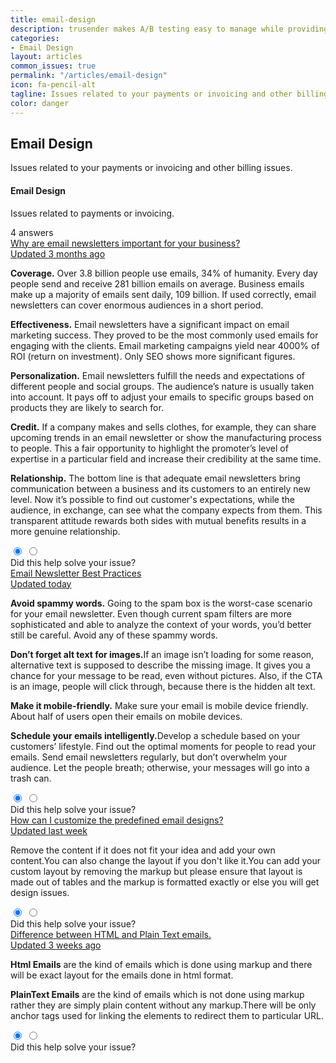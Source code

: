 ```yaml
---
title: email-design
description: trusender makes A/B testing easy to manage while providing the level of accuracy required to ensure your tests are robust, so you can confidently optimize the performance of your campaigns.
categories:
- Email Design
layout: articles
common_issues: true
permalink: "/articles/email-design"
icon: fa-pencil-alt
tagline: Issues related to your payments or invoicing and other billing issues.
color: danger
---
```



<div class="article email-design">
    <div class="row mb-6 mb-md-8">
        <div class="col-auto">
            <div class="icon-circle bg-danger text-white">
                <i class="fas fa-pencil-alt" aria-hidden="true"></i>
            </div>
        </div>
        <div class="col ml-n4">
            <h2 class="font-weight-bold mb-0">
                Email Design
            </h2>
            <p class="font-size-lg text-gray-700 mb-0">
                Issues related to your payments or invoicing and other billing issues.
            </p>
        </div>
    </div>
    <div class="card shadow-light-lg accordion border-0" id="helpAccordionTwo">
        <div class="list-group">
            <div class="list-group-item">
                <div class="d-flex align-items-center">
                    <div class="mr-auto">
                        <h4 class="font-weight-bold mb-0">
                            Email Design
                        </h4>
                        <p class="font-size-sm text-muted mb-0">
                            Issues related to payments or invoicing.
                        </p>
                    </div>
                    <span class="badge badge-pill badge-success-soft ml-4">
                        <span class="h6 text-uppercase">
                            4 answers
                        </span>
                    </span>
                </div>
            </div>
            <div class="list-group-item">
                <a class="d-flex align-items-center text-reset text-decoration-none collapsed" data-toggle="collapse"
                    href="#helpFive" role="button" aria-expanded="false" aria-controls="helpFive">
                    <span class="mr-4">
                        Why are email newsletters important for your business?
                    </span>
                    <div class="text-muted ml-auto">
                        <span class="font-size-sm mr-4 d-none d-md-inline">
                            Updated 3 months ago
                        </span>
                        <span class="collapse-chevron text-muted">
                            <i class="fas fa-chevron-down"></i>
                        </span>
                    </div>
                </a>
                <div class="collapse" id="helpFive" data-parent="#helpAccordionTwo" style="">
                    <div class="py-5">
                        <p class="text-gray-700">
                            <b>Coverage.</b> Over 3.8 billion people use emails, 34% of humanity. Every day people send and receive 281 billion emails on average. Business emails make up a majority of emails sent daily, 109 billion. If used correctly, email newsletters can cover enormous audiences in a short period.
                        </p>
                        <p class="text-gray-700">
                          <b>Effectiveness.</b> Email newsletters have a significant impact on email marketing success. They proved to be the most commonly used emails for engaging with the clients. Email marketing campaigns yield near 4000% of ROI (return on investment). Only SEO shows more significant figures.
                        </p>
                        <p class="text-gray-700"><b>Personalization.</b> Email newsletters fulfill the needs and expectations of different people and social groups. The audience’s nature is usually taken into account. It pays off to adjust your emails to specific groups based on products they are likely to search for.</p>
                        <p class="text-gray-700"> <b>Credit.</b> If a company makes and sells clothes, for example, they can share upcoming trends in an email newsletter or show the manufacturing process to people. This a fair opportunity to highlight the promoter’s level of expertise in a particular field and increase their credibility at the same time.</p>
                        <p class="text-gray-700"><b>Relationship.</b> The bottom line is that adequate email newsletters bring communication between a business and its customers to an entirely new level. Now it’s possible to find out customer's expectations, while the audience, in exchange, can see what the company expects from them. This transparent attitude rewards both sides with mutual benefits results in a more genuine relationship.</p>
                        <div class="d-flex align-items-center">
                            <div class="btn-group btn-group-toggle mr-4" data-toggle="buttons">
                                <label class="btn btn-sm btn-white active">
                                    <input type="radio" name="helpFiveVote" id="helpFiveDown" checked=""> <i
                                        class="far fa-thumbs-down"></i>
                                </label>
                                <label class="btn btn-sm btn-white">
                                    <input type="radio" name="helpFiveVote" id="helpFiveUp"> <i
                                        class="far fa-thumbs-up"></i>
                                </label>
                            </div>
                            <span class="font-size-sm text-muted">
                                Did this help solve your issue?
                            </span>
                        </div>
                    </div>
                </div>
            </div>
            <div class="list-group-item">
                <a class="d-flex align-items-center text-reset text-decoration-none" data-toggle="collapse"
                    href="#helpSix" role="button" aria-expanded="false" aria-controls="helpSix">
                    <span class="mr-4">
                        Email Newsletter Best Practices
                    </span>
                    <div class="text-muted ml-auto">
                        <span class="font-size-sm mr-4 d-none d-md-inline">
                            Updated today
                        </span>
                        <span class="collapse-chevron text-muted">
                            <i class="fas fa-chevron-down"></i>
                        </span>
                    </div>
                </a>
                <div class="collapse" id="helpSix" data-parent="#helpAccordionTwo">
                    <div class="py-5">
                        <p class="text-gray-700">
                           <b>Avoid spammy words.</b> Going to the spam box is the worst-case scenario for your email newsletter. Even though current spam filters are more sophisticated and able to analyze the context of your words, you’d better still be careful. Avoid any of these spammy words.
                        </p>
                         <p class="text-gray-700">
                           <b> Don’t forget alt text for images.</b>If an image isn’t loading for some reason, alternative text is supposed to describe the missing image. It gives you a chance for your message to be read, even without pictures. Also, if the CTA is an image, people will click through, because there is the hidden alt text.
                        </p>
                         <p class="text-gray-700">
                           <b> Make it mobile-friendly.</b> Make sure your email is mobile device friendly. About half of users open their emails on mobile devices.
                        </p>
                         <p class="text-gray-700">
                           <b>Schedule your emails intelligently.</b>Develop a schedule based on your customers’ lifestyle. Find out the optimal moments for people to read your emails. Send email newsletters regularly, but don’t overwhelm your audience. Let the people breath; otherwise, your messages will go into a trash can.
                        </p>
                        <div class="d-flex align-items-center">
                            <div class="btn-group btn-group-toggle mr-4" data-toggle="buttons">
                                <label class="btn btn-sm btn-white active">
                                    <input type="radio" name="helpSixVote" id="helpSixDown" checked=""> <i
                                        class="far fa-thumbs-down"></i>
                                </label>
                                <label class="btn btn-sm btn-white">
                                    <input type="radio" name="helpSixVote" id="helpSixUp"> <i
                                        class="far fa-thumbs-up"></i>
                                </label>
                            </div>
                            <span class="font-size-sm text-muted">
                                Did this help solve your issue?
                            </span>
                        </div>
                    </div>
                </div>
            </div>
            <div class="list-group-item">
                <a class="d-flex align-items-center text-reset text-decoration-none" data-toggle="collapse"
                    href="#helpSeven" role="button" aria-expanded="false" aria-controls="helpSeven">
                    <span class="mr-4">
                        How can I customize the predefined email designs?
                    </span>
                    <div class="text-muted ml-auto">
                        <span class="font-size-sm mr-4 d-none d-md-inline">
                            Updated last week
                        </span>
                        <span class="collapse-chevron text-muted">
                            <i class="fas fa-chevron-down"></i>
                        </span>
                    </div>
                </a>
                <div class="collapse" id="helpSeven" data-parent="#helpAccordionTwo">
                    <div class="py-5">
                        <p class="text-gray-700">
                            Remove the content if it does not fit your idea and add your own content.You can also change the layout if you don't like it.You can add your custom layout by removing the markup but please ensure that layout is made out of tables and the markup is formatted exactly or else you will get design issues.
                        </p>
                        <div class="d-flex align-items-center">
                            <div class="btn-group btn-group-toggle mr-4" data-toggle="buttons">
                                <label class="btn btn-sm btn-white active">
                                    <input type="radio" name="helpSevenVote" id="helpSevenDown" checked=""> <i
                                        class="far fa-thumbs-down"></i>
                                </label>
                                <label class="btn btn-sm btn-white">
                                    <input type="radio" name="helpSevenVote" id="helpSevenUp"> <i
                                        class="far fa-thumbs-up"></i>
                                </label>
                            </div>
                            <span class="font-size-sm text-muted">
                                Did this help solve your issue?
                            </span>
                        </div>
                    </div>
                </div>
            </div>
            <div class="list-group-item">
                <a class="d-flex align-items-center text-reset text-decoration-none" data-toggle="collapse"
                    href="#helpEight" role="button" aria-expanded="false" aria-controls="helpEight">
                    <span class="mr-4">
                        Difference between HTML and Plain Text emails.
                    </span>
                    <div class="text-muted ml-auto">
                        <span class="font-size-sm mr-4 d-none d-md-inline">
                            Updated 3 weeks ago
                        </span>
                        <span class="collapse-chevron text-muted">
                            <i class="fas fa-chevron-down"></i>
                        </span>
                    </div>
                </a>
                <div class="collapse" id="helpEight" data-parent="#helpAccordionTwo">
                    <div class="py-5">
                        <p class="text-gray-700">
                         <b>Html Emails</b> are the kind of emails which is done using markup and there will be exact layout for the emails done in html format.
                        </p>
                         <p class="text-gray-700">
                         <b>PlainText Emails</b> are the kind of emails which is not done using markup rather they are simply plain content without any markup.There will be only anchor tags used for linking the elements to redirect them to particular URL.
                        </p>
                        <div class="d-flex align-items-center">
                            <div class="btn-group btn-group-toggle mr-4" data-toggle="buttons">
                                <label class="btn btn-sm btn-white active">
                                    <input type="radio" name="helpEightVote" id="helpEightDown" checked=""> <i
                                        class="far fa-thumbs-down"></i>
                                </label>
                                <label class="btn btn-sm btn-white">
                                    <input type="radio" name="helpEightVote" id="helpEightUp"> <i
                                        class="far fa-thumbs-up"></i>
                                </label>
                            </div>
                            <span class="font-size-sm text-muted">
                                Did this help solve your issue?
                            </span>
                        </div>
                    </div>
                </div>
            </div>
        </div>
    </div>
</div>